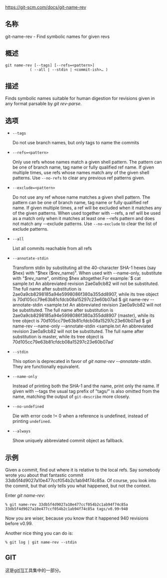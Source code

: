 https://git-scm.com/docs/git-name-rev

## 名称

git-name-rev - Find symbolic names for given revs

## 概述

```
git name-rev [--tags] [--refs=<pattern>]
	       ( --all | --stdin | <commit-ish>… )
```

## 描述

Finds symbolic names suitable for human digestion for revisions given in any format parsable by *git rev-parse*.

## 选项

- `--tags`

  Do not use branch names, but only tags to name the commits

- `--refs=<pattern>`

  Only use refs whose names match a given shell pattern. The pattern can be one of branch name, tag name or fully qualified ref name. If given multiple times, use refs whose names match any of the given shell patterns. Use `--no-refs` to clear any previous ref patterns given.

- `--exclude=<pattern>`

  Do not use any ref whose name matches a given shell pattern. The pattern can be one of branch name, tag name or fully qualified ref name. If given multiple times, a ref will be excluded when it matches any of the given patterns. When used together with --refs, a ref will be used as a match only when it matches at least one --refs pattern and does not match any --exclude patterns. Use `--no-exclude` to clear the list of exclude patterns.

- `--all`

  List all commits reachable from all refs

- `--annotate-stdin`

  Transform stdin by substituting all the 40-character SHA-1 hexes (say $hex) with "$hex ($rev_name)". When used with --name-only, substitute with "$rev_name", omitting $hex altogether.For example:`$ cat sample.txt An abbreviated revision 2ae0a9cb82 will not be substituted. The full name after substitution is 2ae0a9cb8298185a94e5998086f380a355dd8907, while its tree object is 70d105cc79e63b81cfdcb08a15297c23e60b07ad $ git name-rev --annotate-stdin <sample.txt An abbreviated revision 2ae0a9cb82 will not be substituted. The full name after substitution is 2ae0a9cb8298185a94e5998086f380a355dd8907 (master), while its tree object is 70d105cc79e63b81cfdcb08a15297c23e60b07ad $ git name-rev --name-only --annotate-stdin <sample.txt An abbreviated revision 2ae0a9cb82 will not be substituted. The full name after substitution is master, while its tree object is 70d105cc79e63b81cfdcb08a15297c23e60b07ad`

- `--stdin`

  This option is deprecated in favor of *git name-rev --annotate-stdin*. They are functionally equivalent.

- `--name-only`

  Instead of printing both the SHA-1 and the name, print only the name. If given with --tags the usual tag prefix of "tags/" is also omitted from the name, matching the output of `git-describe` more closely.

- `--no-undefined`

  Die with error code != 0 when a reference is undefined, instead of printing `undefined`.

- `--always`

  Show uniquely abbreviated commit object as fallback.

## 示例

Given a commit, find out where it is relative to the local refs. Say somebody wrote you about that fantastic commit 33db5f4d9027a10e477ccf054b2c1ab94f74c85a. Of course, you look into the commit, but that only tells you what happened, but not the context.

Enter *git name-rev*:

```
% git name-rev 33db5f4d9027a10e477ccf054b2c1ab94f74c85a
33db5f4d9027a10e477ccf054b2c1ab94f74c85a tags/v0.99~940
```

Now you are wiser, because you know that it happened 940 revisions before v0.99.

Another nice thing you can do is:

```
% git log | git name-rev --stdin
```

## GIT

  这是[git[1]](../../Git)工具集中的一部分。